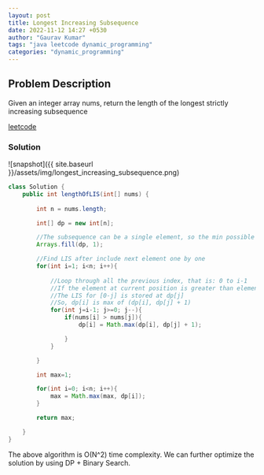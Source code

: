 ```yaml
---
layout: post
title: Longest Increasing Subsequence
date: 2022-11-12 14:27 +0530
author: "Gaurav Kumar"
tags: "java leetcode dynamic_programming"
categories: "dynamic_programming"
---
```


## Problem Description

Given an integer array nums, return the length of the longest strictly increasing subsequence  

[leetcode](https://leetcode.com/problems/longest-increasing-subsequence/description/)  

### Solution

![snapshot]({{ site.baseurl }}/assets/img/longest_increasing_subsequence.png)

```java
class Solution {
    public int lengthOfLIS(int[] nums) {
        
        int n = nums.length;

        int[] dp = new int[n];

        //The subsequence can be a single element, so the min possible answer is 1
        Arrays.fill(dp, 1);

        //Find LIS after include next element one by one
        for(int i=1; i<n; i++){
            
            //Loop through all the previous index, that is: 0 to i-1
            //If the element at current position is greater than element at j, we can include the current number
            //The LIS for [0-j] is stored at dp[j]
            //So, dp[i] is max of (dp[i], dp[j] + 1)
            for(int j=i-1; j>=0; j--){
                if(nums[i] > nums[j]){
                    dp[i] = Math.max(dp[i], dp[j] + 1);

                }
            }

        }

        int max=1;

        for(int i=0; i<n; i++){
            max = Math.max(max, dp[i]); 
        }

        return max;

    }
}
```

The above algorithm is O(N^2) time complexity. We can further optimize the solution by using DP + Binary Search.
